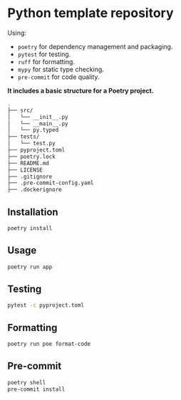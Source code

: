 # Python template repository

Using:

- `poetry` for dependency management and packaging.
- `pytest` for testing.
- `ruff` for formatting.
- `mypy` for static type checking.
- `pre-commit` for code quality.

**It includes a basic structure for a Poetry project.**

```bash
.
├── src/
│   └── __init__.py
│   └── __main__.py
│   └── py.typed
├── tests/
│   └── test.py
├── pyproject.toml
├── poetry.lock
├── README.md
├── LICENSE
├── .gitignore
├── .pre-commit-config.yaml
├── .dockerignore
```

## Installation

```bash
poetry install
```

## Usage

```bash
poetry run app
```

## Testing

```bash
pytest -c pyproject.toml
```

## Formatting

```bash
poetry run poe format-code
```

## Pre-commit

```bash
poetry shell
pre-commit install
```
